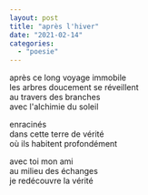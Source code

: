 ```yaml
---
layout: post
title: "après l'hiver"
date: "2021-02-14"
categories: 
  - "poesie"
---
```


après ce long voyage immobile  
les arbres doucement se réveillent  
au travers des branches  
avec l'alchimie du soleil

enracinés  
dans cette terre de vérité  
où ils habitent profondément

avec toi mon ami  
au milieu des échanges  
je redécouvre la vérité
